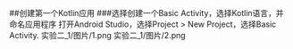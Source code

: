 ##创建第一个Kotlin应用
###选择创建一个Basic Activity，选择Kotlin语言，并命名应用程序
打开Android Studio，选择Project > New Project，选择Basic Activity.
实验二_1/图片/1.png
实验二_1/图片/2.png
